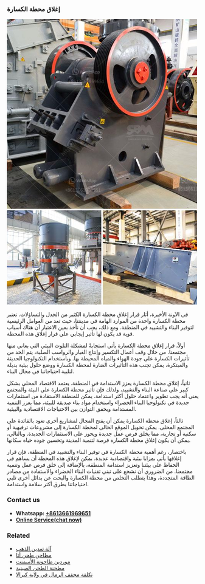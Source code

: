 <h3>إغلاق محطة الكسارة</h3><img src='1701746527.jpg' alt=''><p>في الآونة الأخيرة، أثار قرار إغلاق محطة الكسارة الكثير من الجدل والتساؤلات. تعتبر محطة الكسارة واحدة من الموارد الهامة في مدينتنا، حيث تعد من العوامل الرئيسية لتوفير البناء والتشييد في المنطقة. ومع ذلك، يجب أن نأخذ بعين الاعتبار أن هناك أسباب قوية قد يكون لها تأثير إيجابي على قرار إغلاق هذه المحطة.</p><p>أولاً، قرار إغلاق محطة الكسارة يأتي استجابةً لمشكلة التلوث البيئي التي يعاني منها مجتمعنا. من خلال وقف أعمال التكسير وإنتاج الغبار والرواسب الصلبة، يتم الحد من تأثيرات الكسارة على جودة الهواء والمياه المحيطة بها. وباستخدام التكنولوجيا الحديثة والمبتكرة، يمكن تجنب هذه التأثيرات الضارة لمحطة الكسارة ووضع حلول بيئية بديلة لتلبية احتياجاتنا في مجال البناء.</p><p>ثانياً، إغلاق محطة الكسارة يعزز الاستدامة في المنطقة. يعتمد الاقتصاد المحلي بشكل كبير على صناعة البناء والتشييد، ولذلك فإن تأثير محطة الكسارة على البيئة والمجتمع يعني أنه يجب تطوير واعتماد حلول أكثر استدامة. يمكن للمنطقة الاستفادة من استثمارات جديدة في تكنولوجيا البناء الخضراء واستخدام مواد بناء صديقة للبيئة، مما يعزز التنمية المستدامة ويحقق التوازن بين الاحتياجات الاقتصادية والبيئية.</p><p>ثالثاً، إغلاق محطة الكسارة يمكن أن يفتح المجال لمشاريع أخرى تعود بالفائدة على المجتمع المحلي. يمكن تحويل الموقع الحالي لمحطة الكسارة إلى مشروعات ترفيهية أو سكنية أو تجارية، مما يخلق فرص عمل جديدة ويحوز على الاستثمارات الجديدة. وبالتالي، يمكن أن يكون إغلاق محطة الكسارة فرصة لتنمية المدينة وتحسين جودة حياة سكانها.</p><p>باختصار، رغم أهمية محطة الكسارة في توفير البناء والتشييد في المنطقة، فإن قرار إغلاقها يأتي بمزايا بيئية واقتصادية عديدة. يمكن لإغلاق هذه المحطة أن يساهم في الحفاظ على بيئتنا وتعزيز استدامة المنطقة، بالإضافة إلى خلق فرص عمل وتنمية مجتمعنا. من الضروري أن نشجع على تبني تقنيات البناء الخضراء والاستفادة من مصادر الطاقة المتجددة، وهذا يتطلب التخلص من محطة الكسارة والبحث عن بدائل أخرى تلبي احتياجاتنا بطرق أكثر سلامة واستدامة.</p><h3>Contact us</h3><ul><li><strong>Whatsapp:&nbsp;<a href="https://wa.me/8613661969651">+8613661969651</a></strong></li><li><a href="https://swt.shibang-china.com/?git&amp;zhl&amp;إغلاق محطة الكسارة"><strong>Online Service(chat now)</strong></a></li></ul><h3>Related</h3><ul><li><a href='آلة تعدين الذهب.md'>آلة تعدين الذهب</a></li><li><a href='مطاحن طحن أتا.md'>مطاحن طحن أتا</a></li><li><a href='موردين طاحونة الأسمنت.md'>موردين طاحونة الأسمنت</a></li><li><a href='مطحنة الطحن الصينية.md'>مطحنة الطحن الصينية</a></li><li><a href='تكلفة مجفف الرمال في ولاية كيرالا.md'>تكلفة مجفف الرمال في ولاية كيرالا</a></li></ul>